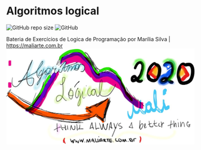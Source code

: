 # Algoritmos logical

![GitHub repo size](https://img.shields.io/github/repo-size/maliarte/Algoritmos-logical)
![GitHub](https://img.shields.io/github/license/maliarte/Algoritmos-logical)


 Bateria de Exercícios de Logica de Programação por Marília Silva | https://maliarte.com.br
 ![](https://github.com/Maliarte/images/blob/master/AlgoritmoLogical-maliarte-malimidia-mariliasilva.jpg)
 

